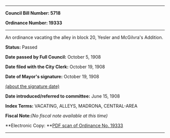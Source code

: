 

********

**Council Bill Number: 5718**
   
**Ordinance Number: 19333**
********

 An ordinance vacating the alley in block 20, Yesler and McGilvra's Addition.

**Status:** Passed
   
**Date passed by Full Council:** October 5, 1908
   
**Date filed with the City Clerk:** October 19, 1908
   
**Date of Mayor's signature:** October 19, 1908
   
[(about the signature date)](/~public/approvaldate.htm)
   
   
   
**Date introduced/referred to committee:** June 15, 1908
   
   
**Index Terms:** VACATING, ALLEYS, MADRONA, CENTRAL-AREA

**Fiscal Note:**_(No fiscal note available at this time)_

**Electronic Copy: **[PDF scan of Ordinance No. 19333](/~archives/Ordinances/Ord_19333.pdf)

********

